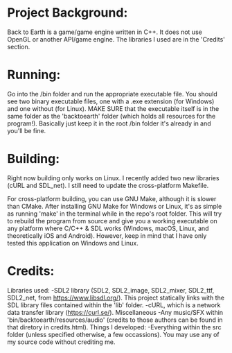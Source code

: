 # Project Background:
Back to Earth is a game/game engine written in C++. It does not use OpenGL or another API/game engine. The libraries I used are in the 'Credits' section.

# Running:
Go into the /bin folder and run the appropriate executable file. You should see two binary executable files, one with a .exe extension (for Windows) and one without (for Linux). MAKE SURE that the executable itself is in the same folder as the 'backtoearth' folder (which holds all resources for the program!). Basically just keep it in the root /bin folder it's already in and you'll be fine.

# Building:
Right now building only works on Linux. I recently added two new libraries (cURL and SDL_net). I still need to update the cross-platform Makefile.

For cross-platform building, you can use GNU Make, although it is slower than CMake. After installing GNU Make for Windows or Linux, it's as simple as running 'make' in the terminal while in the repo's root folder. This will try to rebuild the program from source and give you a working executable on any platform where C/C++ & SDL works (Windows, macOS, Linux, and theoretically iOS and Android). However, keep in mind that I have only tested this application on Windows and Linux.

# Credits:
Libraries used:
-SDL2 library (SDL2, SDL2_image, SDL2_mixer, SDL2_ttf, SDL2_net, from https://www.libsdl.org/). This project statically links with the SDL library files contained within the 'lib' folder.
-cURL, which is a network data transfer library (https://curl.se/).
Miscellaneous
-Any music/SFX within 'bin/backtoearth/resources/audio' (credits to those authors can be found in that diretory in credits.html).
Things I developed:
-Everything within the src folder (unless specified otherwise, a few occassions). You may use any of my source code without crediting me.